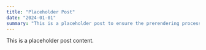 ```yaml
---
title: "Placeholder Post"
date: "2024-01-01"
summary: "This is a placeholder post to ensure the prerendering process works correctly."
---
```


This is a placeholder post content.
